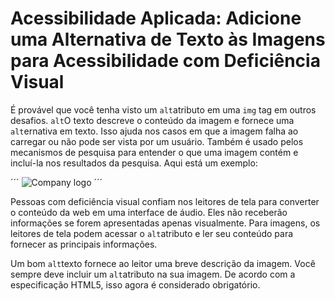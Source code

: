# Acessibilidade Aplicada: Adicione uma Alternativa de Texto às Imagens para Acessibilidade com Deficiência Visual

É provável que você tenha visto um `alt`atributo em uma `img` tag em outros desafios. `alt`O texto descreve o conteúdo da imagem e fornece uma `alt`ernativa em texto. Isso ajuda nos casos em que a imagem falha ao carregar ou não pode ser vista por um usuário. Também é usado pelos mecanismos de pesquisa para entender o que uma imagem contém e incluí-la nos resultados da pesquisa. Aqui está um exemplo:

´´´
<img src="importantLogo.jpeg" alt="Company logo">
´´´

Pessoas com deficiência visual confiam nos leitores de tela para converter o conteúdo da web em uma interface de áudio. Eles não receberão informações se forem apresentadas apenas visualmente. Para imagens, os leitores de tela podem acessar o `alt`atributo e ler seu conteúdo para fornecer as principais informações.

Um bom `alt`texto fornece ao leitor uma breve descrição da imagem. Você sempre deve incluir um `alt`atributo na sua imagem. De acordo com a especificação HTML5, isso agora é considerado obrigatório.